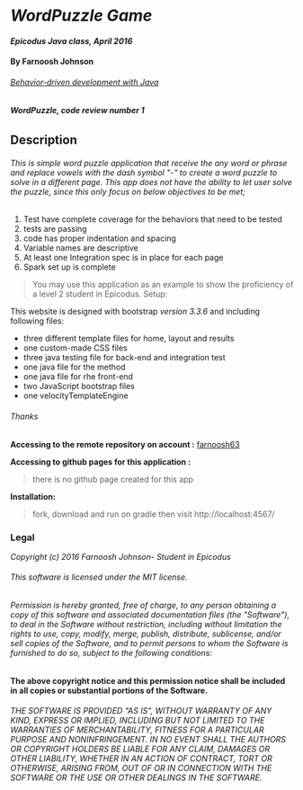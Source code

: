 # _WordPuzzle Game_

#### _Epicodus Java class, April 2016_

#### **By Farnoosh Johnson**

###### _[Behavior-driven development with Java](https://www.learnhowtoprogram.com/java/behavior-driven-development-with-java/bdd-independent-project)_

###### **WordPuzzle, code review number 1**

## __Description__

###### This is simple word puzzle application that receive the any word or phrase and replace vowels with the dash symbol "-" to create a word puzzle to solve in a different page. This app does not have the ability to let user solve the puzzle, since this only focus on below objectives to be met;
1. Test have complete coverage for the behaviors that need to be tested
2. tests are passing
3. code has proper indentation and spacing
4. Variable names are descriptive
5. At least one Integration spec is in place for each page
6. Spark set up is complete

> You may use this application as an example to show the proficiency of a level 2 student in Epicodus.
Setup:

This website is designed with bootstrap _version 3.3.6_ and including following files:
* three different template files for home, layout and results 
* one custom-made CSS files
* three java testing file for back-end and integration test
* one java file for the method
* one java file for rhe front-end
* two JavaScript bootstrap files
* one velocityTemplateEngine

###### Thanks

**Accessing to the remote repository on account :** [farnoosh63](https://github.com/Farnoosh63/WordPuzzle.git)

**Accessing to github pages for this application :**
> there is no github page created for this app

**Installation:**
>fork, download and run on gradle then visit http://localhost:4567/

### Legal

_*Copyright (c) 2016 Farnoosh Johnson- Student in Epicodus*_

###### This software is licensed under the MIT license.

###### Permission is hereby granted, free of charge, to any person obtaining a copy of this software and associated documentation files (the "Software"), to deal in the Software without restriction, including without limitation the rights to use, copy, modify, merge, publish, distribute, sublicense, and/or sell copies of the Software, and to permit persons to whom the Software is furnished to do so, subject to the following conditions:

__The above copyright notice and this permission notice shall be included in all copies or substantial portions of the Software.__

###### THE SOFTWARE IS PROVIDED "AS IS", WITHOUT WARRANTY OF ANY KIND, EXPRESS OR IMPLIED, INCLUDING BUT NOT LIMITED TO THE WARRANTIES OF MERCHANTABILITY, FITNESS FOR A PARTICULAR PURPOSE AND NONINFRINGEMENT. IN NO EVENT SHALL THE AUTHORS OR COPYRIGHT HOLDERS BE LIABLE FOR ANY CLAIM, DAMAGES OR OTHER LIABILITY, WHETHER IN AN ACTION OF CONTRACT, TORT OR OTHERWISE, ARISING FROM, OUT OF OR IN CONNECTION WITH THE SOFTWARE OR THE USE OR OTHER DEALINGS IN THE SOFTWARE.